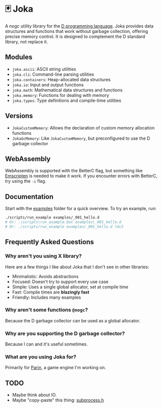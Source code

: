 # 🃏 Joka

A nogc utility library for the [D programming language](https://dlang.org/).
Joka provides data structures and functions that work without garbage collection, offering precise memory control.
It is designed to complement the D standard library, not replace it.

## Modules

* `joka.ascii`: ASCII string utilities
* `joka.cli`: Command-line parsing utilities
* `joka.containers`: Heap-allocated data structures
* `joka.io`: Input and output functions
* `joka.math`: Mathematical data structures and functions
* `joka.memory`: Functions for dealing with memory
* `joka.types`: Type definitions and compile-time utilities

## Versions

* `JokaCustomMemory`: Allows the declaration of custom memory allocation functions
* `JokaGcMemory`: Like `JokaCustomMemory`, but preconfigured to use the D garbage collector

## WebAssembly

WebAssembly is supported with the BetterC flag, but something like [Emscripten](https://emscripten.org/) is needed to make it work.
If you encounter errors with BetterC, try using the `-i` flag.

## Documentation

Start with the [examples](./examples/) folder for a quick overview.
To try an example, run:

```sh
./scripts/run_example examples/_001_hello.d
# Or: .\scripts\run_example.bat examples\_001_hello.d
# Or: ./scripts/run_example examples/_001_hello.d ldc2
```

## Frequently Asked Questions

### Why aren't you using X library?

Here are a few things I like about Joka that I don't see in other libraries:

* Minimalistic: Avoids abstractions
* Focused: Doesn't try to support every use case
* Simple: Uses a single global allocator, set at compile time
* Fast: Compile times are **blazingly fast**
* Friendly: Includes many examples

### Why aren't some functions `@nogc`?

Because the D garbage collector can be used as a global allocator.

### Why are you supporting the D garbage collector?

Because I can and it's useful sometimes.

### What are you using Joka for?

Primarily for [Parin](https://github.com/Kapendev/parin), a game engine I'm working on.

## TODO

* Maybe think about IO.
* Maybe "copy-paste" this thing: [subprocess.h](https://github.com/sheredom/subprocess.h)
